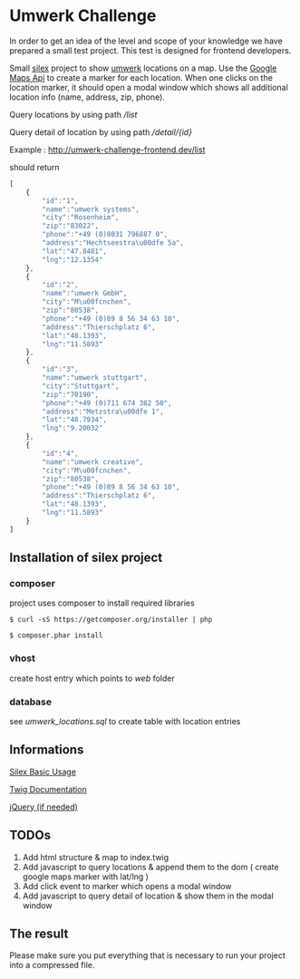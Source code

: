 # Umwerk Challenge

In order to get an idea of the level and scope of your knowledge we have prepared a small test project. 
This test is designed for frontend developers.

Small [silex](http://silex.sensiolabs.org/) project to show [umwerk](http://www.umwerk.com) locations on a map.
Use the [Google Maps Api](https://developers.google.com/maps/?hl=de) to create a marker 
for each location. When one clicks on the location marker, it should open a modal window which 
shows all additional location info (name, address, zip, phone).

Query locations by using path */list*

Query detail of location by using path */detail/{id}*

Example : 
http://umwerk-challenge-frontend.dev/list

should return

```javascript
[
    {
        "id":"1",
        "name":"umwerk systems",
        "city":"Rosenheim",
        "zip":"83022",
        "phone":"+49 (0)8031 796887 0",
        "address":"Hechtseestra\u00dfe 5a",
        "lat":"47.8481",
        "lng":"12.1354"
    },
    {
        "id":"2",
        "name":"umwerk GmbH",
        "city":"M\u00fcnchen",
        "zip":"80538",
        "phone":"+49 (0)89 8 56 34 63 10",
        "address":"Thierschplatz 6",
        "lat":"48.1393",
        "lng":"11.5893"
    },
    {
        "id":"3",
        "name":"umwerk stuttgart",
        "city":"Stuttgart",
        "zip":"70190",
        "phone":"+49 (0)711 674 382 50",
        "address":"Metzstra\u00dfe 1",
        "lat":"48.7934",
        "lng":"9.20032"
    },
    {
        "id":"4",
        "name":"umwerk creative",
        "city":"M\u00fcnchen",
        "zip":"80538",
        "phone":"+49 (0)89 8 56 34 63 10",
        "address":"Thierschplatz 6",
        "lat":"48.1393",
        "lng":"11.5893"
    }
]
```



## Installation of silex project ##

### composer ###
project uses composer to install required libraries

```
$ curl -sS https://getcomposer.org/installer | php
```

```
$ composer.phar install
```
### vhost ###

create host entry which points to *web* folder

### database ###

see *umwerk_locations.sql* to create table with location entries


## Informations ##
[Silex Basic Usage](http://silex.sensiolabs.org/doc/usage.html)

[Twig Documentation](http://twig.sensiolabs.org/documentation)

[jQuery (if needed)](http://api.jquery.com/jquery.ajax/)



## TODOs ##

1. Add html structure & map to index.twig
2. Add javascript to query locations & append them to the dom ( create google maps marker with lat/lng )
3. Add click event to marker which opens a modal window
4. Add javascript to query detail of location & show them in the modal window

## The result ##
Please make sure you put everything that is necessary to run your project into a compressed file.

